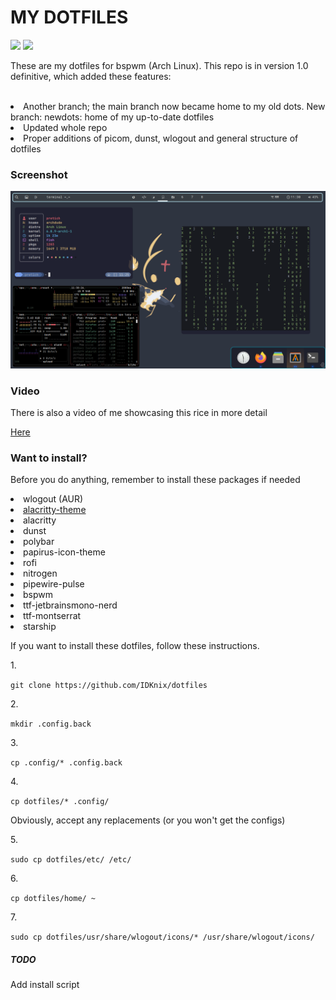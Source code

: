<h1 style="text-align=center;">MY DOTFILES</h1>
<div>
  <img src="https://img.shields.io/badge/VERSION-1.0__definitive-blue?style=for-the-badge">
  <img src="https://img.shields.io/badge/Window_Manager-bspwm-blue?style=for-the-badge">
</div>

<p>These are my dotfiles for bspwm (Arch Linux). This repo is in version 1.0 definitive, which added these features:</p><br>
<li>Another branch; the main branch now became home to my old dots. New branch: newdots: home of my up-to-date dotfiles</li>
<li>Updated whole repo</li>
<li>Proper additions of picom, dunst, wlogout and general structure of dotfiles</li>

<h3>Screenshot</h3>
<img src="2024-05-13-113027_1600x900_scrot.png">
<br>
<h3>Video</h3>
<p>There is also a video of me showcasing this rice in more detail</p>
<a href="https://www.youtube.com/watch?v=DtEx1cwCp60&t=42s">Here</a>
<br>
<h3>Want to install?</h3>
<p>Before you do anything, remember to install these packages if needed</p>

<li>wlogout (AUR)</li>
<li><a href="https://github.com/alacritty/alacritty-theme">alacritty-theme</a></li>
<li>alacritty</li>
<li>dunst</li>
<li>polybar</li>
<li>papirus-icon-theme</li>
<li>rofi</li>
<li>nitrogen</li>
<li>pipewire-pulse</li>
<li>bspwm</li>
<li>ttf-jetbrainsmono-nerd</li>
<li>ttf-montserrat</li>
<li>starship</li>

<p>If you want to install these dotfiles, follow these instructions.</p>
<p>1.</p><code>git clone https://github.com/IDKnix/dotfiles</code>
<br>
<p>2.</p><code>mkdir .config.back</code><br>
<p>3.</p><code>cp .config/* .config.back</code>
<p>4.</p><code>cp dotfiles/* .config/</code>
<p>Obviously, accept any replacements (or you won't get the configs)</p>
<p>5.</p><code>sudo cp dotfiles/etc/ /etc/</code>
<p>6.</p><code>cp dotfiles/home/ ~</code>
<p>7.</p><code>sudo cp dotfiles/usr/share/wlogout/icons/* /usr/share/wlogout/icons/</code>

<h5>TODO</h5>
<p>Add install script</p>

